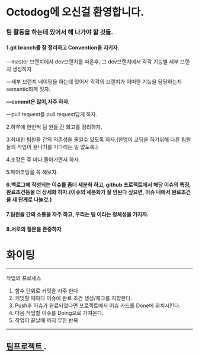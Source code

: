 # Octodog에 오신걸 환영합니다.

### 팀 활동을 하는데 있어서 해 나가야 할 것들.

#### 1.git branch를 잘 정리하고 Convention을 지키자.

—master 브랜치에서 dev브랜치를 따온후, 그 dev브랜치에서 각각 기능별 세부 브랜치 생성하자

—세부 브랜치 네이밍을 하는데 있어서 각각의 브랜치가 어떠한 기능을 담당하는지 semantic하게 짓자.

**—commit은 많이,자주 하자.**

—pull request를 pull request답게 하자.



2.하루에 한번씩 팀 원들 간 회고를 정리하자.

3.최대한 팀원들 간의 의존성을 줄일수 있도록 하자.(한명이 코딩을 하기위해 다른 팀원들의 작업이 끝나기를 기다리는 일 없도록.)

4.조장은 주 마다 돌아가면서 하자.

5.페어코딩을 꼭 해보자.

**6.백로그에 작성되는 이슈를 좀더 세분화 하고, github 프로젝트에서 해당 이슈의 특징, 완료조건등을 더 상세화 하자.(이슈의 세분화가 잘 안된다 싶으면, 이슈 내에서 완료조건을 세 단계로 나눌것.)**

#### 7.팀원들 간의 소통을 자주 하고, 우리는 팀 이라는 정체성을 가지자.

#### 8.서로의 질문을 존중하자

# 화이팅

---
작업의 프로세스

1. 함수 단위로 커밋을 자주 한다
2. 커밋할 때마다 이슈에 완료 조건 생성/체크를 지향한다.
3. Push후 이슈가 완료되었다면 프로젝트에서 이슈 카드를 Done에 위치시킨다.
4. 다음 작업할 이슈를 Doing으로 가져온다.
5. 작업이 끝날때 까지 무한 반복

---

[팀프로젝트 ](https://docs.google.com/spreadsheets/d/1oPLFLu_U_ucES-F0btmBFMH5qA_QX_94bG3SrktzNlM/edit#gid=0 "백로그").
---
